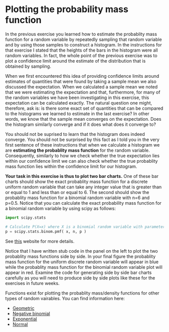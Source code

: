# Plotting the probability mass function

In the previous exercise you learned how to estimate the probablity mass function for a random variable by repeatedly sampling that random variable and by using those samples to construct a histogram.  In the instructions for that exercise I stated that the heights of the bars in the histogram were all random variables.  In fact, the whole point of the previous exercise was to plot a confidence limit around the estimate of the distribution that is obtained by sampling.

When we first encountered this idea of providing confidence limits around estimates of quantities that were found by taking a sample mean we also discussed  the expectation.  When we calculated a sample mean we noted that we were estimating the expectation and that, furthermore, for many of the random variables we have been investigating in this exercise, this expectation can be calculated exactly.  The natural question one might, therefore, ask is: is there some exact set of quantities that can be compared to the histograms we learned to estimate in the last exercise?  In other words, we know that the sample mean converges on the expectation.  Does the histogram similarly converge and if it does what does it converge to?

You should not be suprised to learn that the histogram does indeed converge.  You should not be surprised by this fact as I told you in the very first sentence of these instructions that when we calculate a histogram we are __estimating the probablity mass function__ for the random variable.  Consequently, similarly to how we check whether the true expectation lies within our confidence limit we can also check whether the true probablity mass function lies within the confidence limit for our histogram.

__Your task in this exercise is thus to plot two bar charts.__  One of these bar charts should show the exact probablity mass function for a discrete uniform random variable that can take any integer value that is greater than or equal to 1 and less than or equal to 6.  The second should show the probablity mass function for a binomial random variable with n=6 and p=0.5.  Notice that you can calculate the exact probability mass function for a binomial random variable by using scipy as follows:

```python
import scipy.stats

# Calculate P(X=x) where X is a binomial random variable with parameters n and p
p = scipy.stats.binom.pmf( x, n, p )
```

See [this](https://docs.scipy.org/doc/scipy-0.14.0/reference/generated/scipy.stats.binom.html) website for more details.   

Notice that I have written stub code in the panel on the left to plot the two probablity mass functions side by side.  In your final figure the probablity mass function for the uniform discrete random variable will appear in blue while the probablity mass function for the binomial random variable plot will appear in red.  Examine the code for generating side by side bar charts carefully as you will need to produce side by side plots like these for the exercises in future weeks.

Functions exist for plotting the probablity mass/density functions for other types of random vairables.  You can find information here:

* [Geometric](https://docs.scipy.org/doc/scipy/reference/generated/scipy.stats.geom.html)
* [Negative binomial](https://docs.scipy.org/doc/scipy/reference/generated/scipy.stats.nbinom.html)
* [Exponential](https://docs.scipy.org/doc/scipy/reference/generated/scipy.stats.expon.html)
* [Normal](https://docs.scipy.org/doc/scipy/reference/generated/scipy.stats.norm.html)
